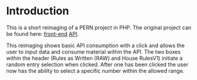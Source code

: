 # Introduction
This is a short reimaging of a PERN project in PHP. The original project can be found here: [front-end]( https://github.com/Richardaeld/DND_Into_The_Abyss) [API]( https://github.com/Richardaeld/dm_tool_api).

This reimaging shows basic API consumption with a click and allows the user to input data and consume material within the API. The two boxes within the header (Rules as Written (RAW) and House RulesV1) initiate a random entry selection when clicked. After one has been clicked the user now has the ability to select a specific number within the allowed range.
